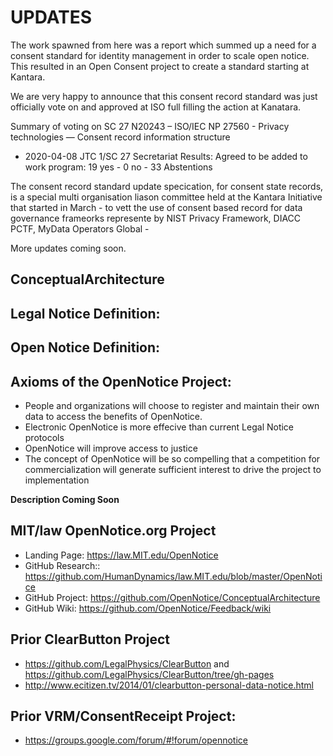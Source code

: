
# UPDATES

The work spawned from here was a report which summed up a need for a consent standard for identity management in order to scale open notice. This resulted in an Open Consent project to create a standard starting at Kantara.   

We are very happy to announce that this consent record standard was just officially vote on and approved at ISO full  filling the action at Kanatara.  

Summary of voting on SC 27 N20243 – ISO/IEC NP 27560 - Privacy technologies — Consent record
information structure 
- 2020-04-08 JTC 1/SC 27 Secretariat
Results:
Agreed to be added to work program: 19 yes - 0 no - 33 Abstentions 

The consent record standard update specication, for consent state records,  is a special multi organisation liason committee held at the Kantara Initiative that started in March - to vett the use of consent based record for data governance frameorks represente by NIST Privacy Framework, DIACC PCTF, MyData Operators Global - 

More updates coming soon. 


## ConceptualArchitecture

## Legal Notice Definition:


## Open Notice Definition:



## Axioms of the OpenNotice Project:
* People and organizations will choose to register and maintain their own data to access the benefits of OpenNotice.  
* Electronic OpenNotice is more effecive than current Legal Notice protocols
* OpenNotice will improve access to justice 
* The concept of OpenNotice will be so compelling that a competition for commercialization will generate sufficient interest to drive the project to implementation





**Description Coming Soon**
## MIT/law OpenNotice.org Project
* Landing Page: https://law.MIT.edu/OpenNotice 
* GitHub Research:: https://github.com/HumanDynamics/law.MIT.edu/blob/master/OpenNotice 
* GitHub Project: https://github.com/OpenNotice/ConceptualArchitecture 
* GitHub Wiki: https://github.com/OpenNotice/Feedback/wiki

## Prior ClearButton Project
* https://github.com/LegalPhysics/ClearButton and https://github.com/LegalPhysics/ClearButton/tree/gh-pages 
* http://www.ecitizen.tv/2014/01/clearbutton-personal-data-notice.html 

## Prior VRM/ConsentReceipt Project: 
* https://groups.google.com/forum/#!forum/opennotice


